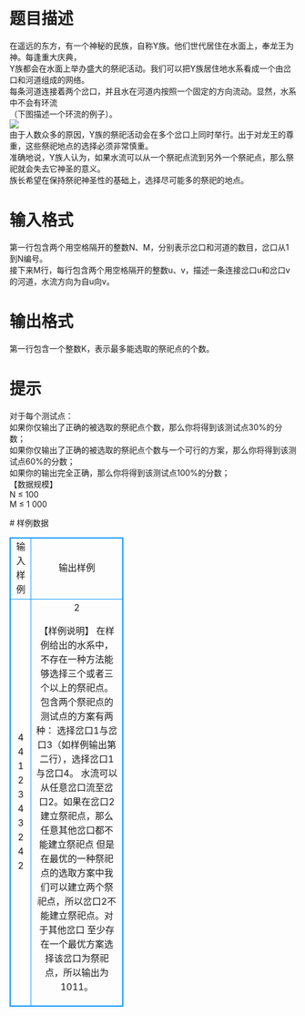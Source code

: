 # 

 
 # 题目描述 
<p>
在遥远的东方，有一个神秘的民族，自称Y族。他们世代居住在水面上，奉龙王为神。每逢重大庆典，<br>Y族都会在水面上举办盛大的祭祀活动。我们可以把Y族居住地水系看成一个由岔口和河道组成的网络。<br>每条河道连接着两个岔口，并且水在河道内按照一个固定的方向流动。显然，水系中不会有环流<br>（下图描述一个环流的例子）。<br><img border="0" src="/source/joyoi/tyvj-3592/img/aHR0cDovL3d3dy5qb3lvaS5jbi9wcm9ibGVtL3R5dmotMzU5Mi9wcm9ibGVtc19pbWFnZXMvMjQ0MS8xMTQzLmpwZw==.jpg"><br>由于人数众多的原因，Y族的祭祀活动会在多个岔口上同时举行。出于对龙王的尊重，这些祭祀地点的选择必须非常慎重。<br>准确地说，Y族人认为，如果水流可以从一个祭祀点流到另外一个祭祀点，那么祭祀就会失去它神圣的意义。<br>族长希望在保持祭祀神圣性的基础上，选择尽可能多的祭祀的地点。<br></p> 

 
 # 输入格式 
<p>
第一行包含两个用空格隔开的整数N、M，分别表示岔口和河道的数目，岔口从1到N编号。<br>接下来M行，每行包含两个用空格隔开的整数u、v，描述一条连接岔口u和岔口v的河道，水流方向为自u向v。<br></p> 

 
 # 输出格式 
<p>
第一行包含一个整数K，表示最多能选取的祭祀点的个数。<br></p> 

 
 # 提示 
<p>
对于每个测试点：<br>如果你仅输出了正确的被选取的祭祀点个数，那么你将得到该测试点30%的分数；<br>如果你仅输出了正确的被选取的祭祀点个数与一个可行的方案，那么你将得到该测试点60%的分数；<br>如果你的输出完全正确，那么你将得到该测试点100%的分数；<br>【数据规模】<br>N ≤ 100<br>M ≤ 1 000 <br></p> 
# 样例数据
<style>
        table,table tr th, table tr td { border:1px solid #0094ff; }
        table { width: 200px; min-height: 25px; line-height: 25px; text-align: center; border-collapse: collapse;}   
    </style>
<table>
	<tr>
		<td>输入样例</td>
		<td>输出样例</td>
	</tr>
<tr><td>4 4
1 2
3 4
3 2
4 2
</td><td>2

【样例说明】
在样例给出的水系中，不存在一种方法能够选择三个或者三个以上的祭祀点。包含两个祭祀点的测试点的方案有两种：
选择岔口1与岔口3（如样例输出第二行），选择岔口1与岔口4。
水流可以从任意岔口流至岔口2。如果在岔口2建立祭祀点，那么任意其他岔口都不能建立祭祀点
但是在最优的一种祭祀点的选取方案中我们可以建立两个祭祀点，所以岔口2不能建立祭祀点。对于其他岔口
至少存在一个最优方案选择该岔口为祭祀点，所以输出为1011。</td></tr></table>
